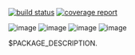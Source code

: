 [![build status]($CI_PROJECT_URL/badges/$PACKAGE_VERSION/build.svg)]($CI_PROJECT_URL/commits/$PACKAGE_VERSION)
[![coverage report]($CI_PROJECT_URL/badges/$PACKAGE_VERSION/coverage.svg)]($CI_PROJECT_URL/commits/$PACKAGE_VERSION)

![image](https://img.shields.io/badge/version-$PACKAGE_VERSION-green.svg)
![image](https://img.shields.io/badge/node-$NODE_VERSION-brightgreen.svg)
![image](https://img.shields.io/badge/npm-$NPM_VERSION-red.svg)
![image]($IMG_SHIELD_PUBLISHING)

$PACKAGE_DESCRIPTION.

